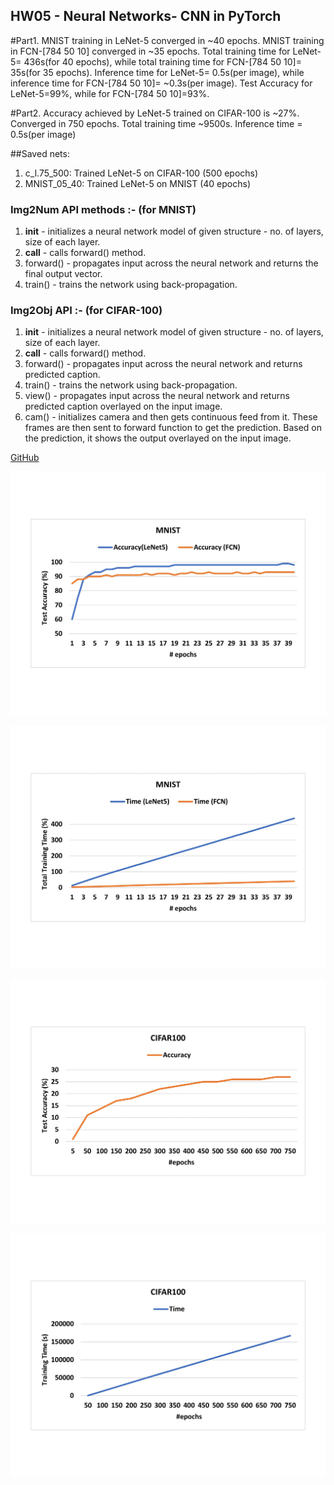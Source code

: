 ## HW05 - Neural Networks- CNN in PyTorch

#Part1. MNIST training in LeNet-5 converged in ~40 epochs. MNIST training in FCN-[784 50 10] converged in ~35 epochs. 
Total training time for LeNet-5= 436s(for 40 epochs), while total training time for FCN-[784 50 10]= 35s(for 35 epochs).
Inference time for LeNet-5= 0.5s(per image), while inference time for FCN-[784 50 10]= ~0.3s(per image).
Test Accuracy for LeNet-5=99%, while for FCN-[784 50 10]=93%.

#Part2. Accuracy achieved by LeNet-5 trained on CIFAR-100 is ~27%. Converged in 750 epochs. 
Total training time ~9500s. Inference time = 0.5s(per image)

##Saved nets:
1. c_l.75_500: Trained LeNet-5 on CIFAR-100 (500 epochs)
2. MNIST_05_40: Trained LeNet-5 on MNIST	(40 epochs)

### Img2Num API methods :- (for MNIST)
1. __init__ -  initializes a neural network model of given structure - no. of layers, size of each layer. 
2. __call__ - calls forward() method.
3. forward() - propagates input across the neural network and returns the final output vector.
4. train() - trains the network using back-propagation.

### Img2Obj API :- (for CIFAR-100)
1. __init__ -  initializes a neural network model of given structure - no. of layers, size of each layer. 
2. __call__ - calls forward() method.
3. forward() - propagates input across the neural network and returns predicted caption.
4. train() - trains the network using back-propagation.
5. view() - propagates input across the neural network and returns predicted caption overlayed on the input image.
6. cam() - initializes camera and then gets continuous feed from it. These frames are then sent to forward function to get the prediction. Based on the prediction, it shows the output overlayed on the input image.

[GitHub](https://github.com/Shakib7/BME595-DeepLearning-sarwar/tree/master/HW5)

![Accuracy vs epoch (LeNet-5 and FCN trained on MNIST)](https://github.com/Shakib7/BME595-DeepLearning-sarwar/blob/master/HW5/MNIST_Accuracy.jpg)

![Time vs epoch (LeNet-5 and FCN trained on MNIST)](https://github.com/Shakib7/BME595-DeepLearning-sarwar/blob/master/HW5/MNIST_Time.jpg)

![Accuracy vs epoch (LeNet-5 trained on CIFAR-100)](https://github.com/Shakib7/BME595-DeepLearning-sarwar/blob/master/HW5/CIFAR_Accuracy.jpg)

![Time vs epoch (LeNet-5 trained on CIFAR-100)](https://github.com/Shakib7/BME595-DeepLearning-sarwar/blob/master/HW5/CIFAR_Time.jpg)